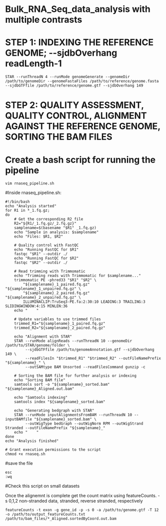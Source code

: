 # Bulk_RNA_Seq_data_analysis with multiple contrasts

# STEP 1: INDEXING THE REFERENCE GENOME;  --sjdbOverhang readLength-1
```
STAR --runThreadN 4 --runMode genomeGenerate --genomeDir /path/to/genomeDir --genomeFastaFiles /path/to/reference/genome.fasta --sjdbGTFfile /path/to/reference/genome.gtf --sjdbOverhang 149
```

# STEP 2: QUALITY ASSESSMENT, QUALITY CONTROL, ALIGNMENT AGAINST THE REFERENCE GENOME, SORTING THE BAM FILES
# Create a bash script for running the pipeline
```
vim rnaseq_pipeline.sh
```

#Inside rnaseq_pipeline.sh:

```
#!/bin/bash
echo "Analysis started"
for R1 in *_1.fq.gz; 
do
    # Get the corresponding R2 file
    R2="${R1/_1.fq.gz/_2.fq.gz}"
    samplename=$(basename "$R1" _1.fq.gz)  
    echo "Sample in analysis: $samplename"
    echo "Files: $R1, $R2"

    # Quality control with FastQC
    echo "Running FastQC for $R1"
    fastqc "$R1" --outdir ./
    echo "Running FastQC for $R2"
    fastqc "$R2" --outdir ./

    # Read trimming with Trimmomatic
    echo "Trimming reads with Trimmomatic for $samplename..."
    trimmomatic PE -phred33 "$R1" "$R2" \
        "${samplename}_1_paired.fq.gz" "${samplename}_1_unpaired.fq.gz" \
        "${samplename}_2_paired.fq.gz" "${samplename}_2_unpaired.fq.gz" \
        ILLUMINACLIP:TruSeq3-PE.fa:2:30:10 LEADING:3 TRAILING:3 SLIDINGWINDOW:4:15 MINLEN:36
    echo "    "

    # Update variables to use trimmed files
    trimmed_R1="${samplename}_1_paired.fq.gz"
    trimmed_R2="${samplename}_2_paired.fq.gz"

    echo "Alignment with STAR"
    STAR --runMode alignReads --runThreadN 10 --genomeDir /path/to/STAR/genome/folder \
         --sjdbGTFfile /path/to/genomeAnnotation.gtf --sjdbOverhang 149 \
         --readFilesIn "$trimmed_R1" "$trimmed_R2" --outFileNamePrefix "${samplename}_" \
         --outSAMtype BAM Unsorted --readFilesCommand gunzip -c

    # Sorting the BAM file for further analysis or indexing
    echo "Sorting BAM file"
    samtools sort -o "${samplename}_sorted.bam" "${samplename}_Aligned.out.bam"

    echo "Samtools indexing"
    samtools index "${samplename}_sorted.bam"

    echo "Generating bedgraph with STAR"
    STAR --runMode inputAlignmentsFromBAM --runThreadN 10 --inputBAMfile "${samplename}_sorted.bam" \
         --outWigType bedGraph --outWigNorm RPM --outWigStrand Stranded --outFileNamePrefix "${samplename}_"
    echo "    "
done
echo "Analysis finished"

# Grant execution permissions to the script
chmod +x rnaseq.sh
```

#save the file
```
esc
:wq
```
#Check this script on small datasets

Once the alignemnt is complete get the count matrix using featureCounts. -s 0,1,2 non-stranded data, stranded, reverse stranded, respectively
```
featureCounts -t exon -g gene_id -p -s 0 -a /path/to/genome.gtf -T 12 -o /path/to/output_featureCounts.txt /path/to/bam_files/*_Aligned.sortedByCoord.out.bam
```

